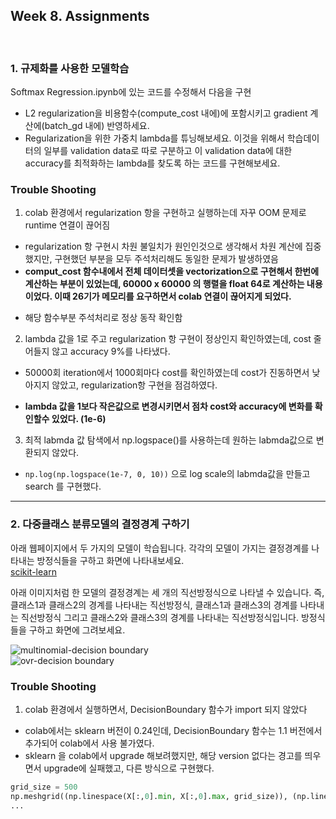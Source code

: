 

## Week 8. Assignments

<br/>

### 1. 규제화를 사용한 모델학습

Softmax Regression.ipynb에 있는 코드를 수정해서 다음을 구현

-   L2 regularization을 비용함수(compute_cost 내에)에 포함시키고 gradient 계산에(batch_gd 내에) 반영하세요.
-   Regularization을 위한 가중치 lambda를 튜닝해보세요. 이것을 위해서 학습데이터의 일부를 validation data로 따로 구분하고 이 validation data에 대한 accuracy를 최적화하는 lambda를 찾도록 하는 코드를 구현해보세요.

###  Trouble Shooting
1. colab 환경에서 regularization 항을 구현하고 실행하는데 자꾸 OOM 문제로 runtime 연결이 끊어짐
- regularization 항 구현시 차원 불일치가 원인인것으로 생각해서 차원 계산에 집중했지만, 구현했던 부분을 모두 주석처리해도 동일한 문제가 발생하였음
- **comput_cost 함수내에서 전체 데이터셋을 vectorization으로 구현해서 한번에 계산하는 부분이 있었는데,  60000 x 60000 의 행렬을 float 64로 계산하는 내용이었다. 이때 26기가 메모리를 요구하면서 colab 연결이 끊어지게 되었다.** 
+ 해당 함수부분 주석처리로 정상 동작 확인함
2. lambda 값을 1로 주고 regularization 항 구현이 정상인지 확인하였는데, cost 줄어들지 않고 accuracy 9%를 나타냈다. 
- 50000회 iteration에서 1000회마다 cost를 확인하였는데 cost가 진동하면서 낮아지지 않았고, regularization항 구현을 점검하였다.  

- **lambda 값을 1보다 작은값으로 변경시키면서 점차 cost와 accuracy에 변화를 확인할수 있었다. (1e-6)**
3. 최적 labmda 값 탐색에서 np.logspace()를 사용하는데 원하는 labmda값으로 변환되지 않았다. 
- `np.log(np.logspace(1e-7, 0, 10))` 으로 log scale의 labmda값을 만들고 search 를 구현했다.
---

### 2. 다중클래스 분류모델의 결정경계 구하기

아래 웹페이지에서 두 가지의 모델이 학습됩니다. 각각의 모델이 가지는 결정경계를 나타내는 방정식들을 구하고 화면에 나타내보세요.  
[scikit-learn](https://scikit-learn.org/stable/auto_examples/linear_model/plot_logistic_multinomial.html)

아래 이미지처럼 한 모델의 결정경계는 세 개의 직선방정식으로 나타낼 수 있습니다. 즉, 클래스1과 클래스2의 경계를 나타내는 직선방정식, 클래스1과 클래스3의 경계를 나타내는 직선방정식 그리고 클래스2와 클래스3의 경계를 나타내는 직선방정식입니다. 방정식들을 구하고 화면에 그려보세요.

![multinomial-decision boundary]()  
![ovr-decision boundary]()

###  Trouble Shooting
1. colab 환경에서 실행하면서, DecisionBoundary 함수가 import 되지 않았다
- colab에서는 sklearn 버전이 0.24인데,  DecisionBoundary 함수는 1.1 버전에서 추가되어 colab에서 사용 불가였다.
- sklearn 을 colab에서 upgrade 해보려했지만, 해당 version 없다는 경고를 띄우면서 upgrade에 실패했고, 다른 방식으로 구현했다.
```python
grid_size = 500
np.meshgrid((np.linespace(X[:,0].min, X[:,0].max, grid_size)), (np.linespace(X[:,1].min, X[:,1].max, grid_size)))
...
```
